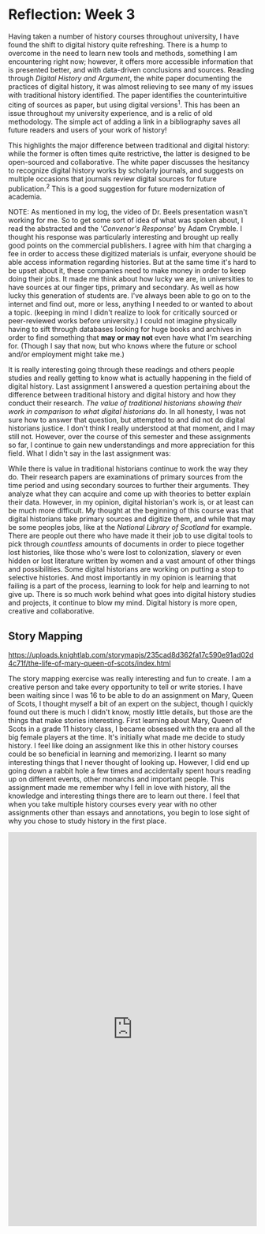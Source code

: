 # Reflection: Week 3

Having taken a number of history courses throughout university, I have found the shift to digital history quite refreshing. There is a hump to overcome in the need to learn new tools and methods, something I am encountering right now; however, it offers more accessible information that is presented better, and with data-driven conclusions and sources. Reading through *Digital History and Argument*, the white paper documenting the practices of digital history, it was almost relieving to see many of my issues with traditional history identified. The paper identifies the counterintuitive citing of sources as paper, but using digital versions<sup>1</sup>. This has been an issue throughout my university experience, and is a relic of old methodology. The simple act of adding a link in a bibliography saves all future readers and users of your work of history!

This highlights the major difference between traditional and digital history: while the former is often times quite restrictive, the latter is designed to be open-sourced and collaborative. The white paper discusses the hesitancy to recognize digital history works by scholarly journals, and suggests on multiple occasions that journals review digital sources for future publication.<sup>2</sup> This is a good suggestion for future modernization of academia.



NOTE: As mentioned in my log, the video of Dr. Beels presentation wasn't working for me. So to get some sort of idea of what was spoken about, I read the abstracted and the '_Convenor's Response_' by Adam Crymble. I thought his response was particularly interesting and brought up really good points on the commercial publishers. I agree with him that charging a fee in order to access these digitized materials is unfair, everyone should be able access information regarding histories. But at the same time it's hard to be upset about it, these companies need to make money in order to keep doing their jobs. It made me think about how lucky we are, in universities to have sources at our finger tips, primary and secondary. As well as how lucky this generation of students are. I've always been able to go on to the internet and find out, more or less, anything I needed to or wanted to about a topic. (keeping in mind I didn't realize to look for critically sourced or peer-reviewed works before university.) I could not imagine physically having to sift through databases looking for huge books and archives in order to find something that **may or may not** even have what I'm searching for. (Though I say that now, but who knows where the future or school and/or employment might take me.)

It is really interesting going through these readings and others people studies and really getting to know what is actually happening in the field of digital history. Last assignment I answered a question pertaining about the difference between traditional history and digital history and how they conduct their research. _The value of traditional historians showing their work in comparison to what digital historians do._ In all honesty, I was not sure how to answer that question, but attempted to and did not do digital historians justice. I don't think I really understood at that moment, and I may still not. However, over the course of this semester and these assignments so far, I continue to gain new understandings and more appreciation for this field. What I didn't say in the last assignment was:

While there is value in traditional historians continue to work the way they do. Their research papers are examinations of primary sources from the time period and using secondary sources to further their arguments. They analyze what they can acquire and come up with theories to better explain their data.
However, in my opinion, digital historian's work is, or at least can be much more difficult. My thought at the beginning of this course was that digital historians take primary sources and digitize them, and while that may be some peoples jobs, like at the _National Library of Scotland_ for example. There are people out there who have made it their job to use digital tools to pick through *countless* amounts of documents in order to piece together lost histories, like those who's were lost to colonization, slavery or even hidden or lost literature written by women and a vast amount of other things and possibilities. Some digital historians are working on putting a stop to selective histories. And most importantly in my opinion is learning that failing is a part of the process, learning to look for help and learning to not give up. There is so much work behind what goes into digital history studies and projects, it continue to blow my mind. Digital history is more open, creative and collaborative.

## Story Mapping

https://uploads.knightlab.com/storymapjs/235cad8d362fa17c590e91ad02d4c71f/the-life-of-mary-queen-of-scots/index.html

The story mapping exercise was really interesting and fun to create. I am a creative person and take every opportunity to tell or write stories. I have been waiting since I was 16 to be able to do an assignment on Mary, Queen of Scots, I thought myself a bit of an expert on the subject, though I quickly found out there is much I didn't know, mostly little details, but those are the things that make stories interesting. First learning about Mary, Queen of Scots in a grade 11 history class, I became obsessed with the era and all the big female players at the time. It's initially what made me decide to study history. I feel like doing an assignment like this in other history courses could be so beneficial in learning and memorizing. I learnt so many interesting things that I never thought of looking up. However, I did end up going down a rabbit hole a few times and accidentally spent hours reading up on different events, other monarchs and important people. This assignment made me remember why I fell in love with history, all the knowledge and interesting things there are to learn out there. I feel that when you take multiple history courses every year with no other assignments other than essays and annotations, you begin to lose sight of why you chose to study history in the first place.



<iframe src="https://uploads.knightlab.com/storymapjs/235cad8d362fa17c590e91ad02d4c71f/the-life-of-mary-queen-of-scots/index.html" frameborder="0" width="100%" height="800"></iframe>
